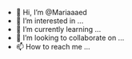 - 👋 Hi, I’m @Mariaaaed
- 👀 I’m interested in ...
- 🌱 I’m currently learning ...
- 💞️ I’m looking to collaborate on ...
- 📫 How to reach me ...

<!---
Mariaaaed/Mariaaaed is a ✨ special ✨ repository because its `README.md` (this file) appears on your GitHub profile.
You can click the Preview link to take a look at your changes.
--->

